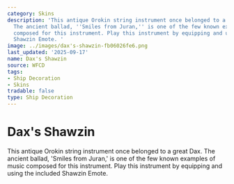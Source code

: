 ```yaml
---
category: Skins
description: 'This antique Orokin string instrument once belonged to a great Dax.
  The ancient ballad, ''Smiles from Juran,'' is one of the few known examples of music
  composed for this instrument. Play this instrument by equipping and using the included
  Shawzin Emote. '
image: ../images/dax's-shawzin-fb06026fe6.png
last_updated: '2025-09-17'
name: Dax's Shawzin
source: WFCD
tags:
- Ship Decoration
- Skins
tradable: false
type: Ship Decoration
---
```


# Dax's Shawzin

This antique Orokin string instrument once belonged to a great Dax. The ancient ballad, 'Smiles from Juran,' is one of the few known examples of music composed for this instrument. Play this instrument by equipping and using the included Shawzin Emote. 

